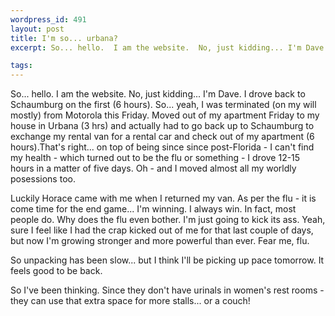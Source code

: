 ```yaml
--- 
wordpress_id: 491
layout: post
title: I'm so... urbana?
excerpt: So... hello.  I am the website.  No, just kidding... I'm Dave.  I drove back to Schaumburg on the first (6 hours).  So... yeah, I was terminated (on my will mostly) from Motorola this Friday.  Moved out of my apartment Friday to my house in Urbana (3 hrs) and actually had to go back up to Schaumburg to exchange my rental van for a rental car and check out of my apartment (6 hours).

tags: 
---
```


So... hello.  I am the website.  No, just kidding... I'm Dave.  I drove back to Schaumburg on the first (6 hours).  So... yeah, I was terminated (on my will mostly) from Motorola this Friday.  Moved out of my apartment Friday to my house in Urbana (3 hrs) and actually had to go back up to Schaumburg to exchange my rental van for a rental car and check out of my apartment (6 hours).<!--more-->That's right... on top of being since since post-Florida - I can't find my health - which turned out to be the flu or something - I drove 12-15 hours in a matter of five days.  Oh - and I moved almost all my worldly posessions too.

Luckily Horace came with me when I returned my van.    As per the flu - it is come time for the end game... I'm winning.  I always win.  In fact, most people do.  Why does the flu even bother.  I'm just going to kick its ass.  Yeah, sure I feel like I had the crap kicked out of me for that last couple of days, but now I'm growing stronger and more powerful than ever.  Fear me, flu.

So unpacking has been slow... but I think I'll be picking up pace tomorrow.  It feels good to be back.

So I've been thinking.  Since they don't have urinals in women's rest rooms - they can use that extra space for more stalls... or a couch!
